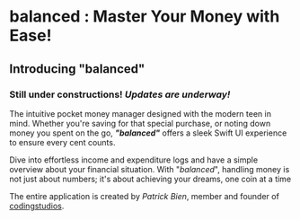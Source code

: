 # balanced : Master Your Money with Ease!

## Introducing "**balanced**"

### Still under constructions! ***Updates are underway!***

The intuitive pocket money manager designed with the modern teen in mind. Whether you're saving for that special purchase, or noting down money you spent on the go, ***"*balanced*"*** offers a sleek Swift UI experience to ensure every cent counts. 

Dive into effortless income and expenditure logs and have a simple overview about your financial situation. With "*balanced*", handling money is not just about numbers; it's about achieving your dreams, one coin at a time

The entire application is created by *Patrick Bien*, member and founder of [codingstudios](https://codingstudios.click).


